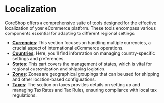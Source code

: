 # Localization

CoreShop offers a comprehensive suite of tools designed for the effective localization of your eCommerce platform. These
tools encompass various components essential for adapting to different regional settings:

- **[Currencies](./01_Currencies/index.md)**: This section focuses on handling multiple currencies, a crucial aspect of
  international eCommerce operations.
- **[Countries](./02_Countries/index.md)**: Here, you'll find information on managing country-specific settings and
  preferences.
- **[States](./03_States/index.md)**: This part covers the management of states, which is vital for regional
  customization and shipping logistics.
- **[Zones](./04_Zones/index.md)**: Zones are geographical groupings that can be used for shipping and other
  location-based configurations.
- **[Taxes](./05_Taxes/index.md)**: The section on taxes provides details on setting up and managing Tax Rates and Tax
  Rules, ensuring compliance with local tax regulations.
